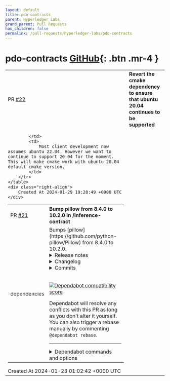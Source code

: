```yaml
---
layout: default
title: pdo-contracts
parent: Hyperledger Labs
grand_parent: Pull Requests
has_children: false
permalink: /pull-requests/hyperledger-labs/pdo-contracts
---
```


# pdo-contracts <span class="fs-3 right-align">[GitHub](https://github.com/hyperledger-labs/pdo-contracts){: .btn .mr-4 }</span>


<div>
    <table>
        <tr>
            <td>
                PR <a href="https://github.com/hyperledger-labs/pdo-contracts/pull/22" class=".btn">#22</a>
            </td>
            <td>
                <b>
                    Revert the cmake dependency to ensure that ubuntu 20.04 continues to be supported
                </b>
            </td>
        </tr>
        <tr>
            <td>
                
            </td>
            <td>
                Most client development now assumes ubuntu 22.04. However we want to continue to support 20.04 for the moment. This will make cmake work with ubuntu 20.04 default cmake version.
            </td>
        </tr>
    </table>
    <div class="right-align">
        Created At 2024-01-29 19:28:49 +0000 UTC
    </div>
</div>

<div>
    <table>
        <tr>
            <td>
                PR <a href="https://github.com/hyperledger-labs/pdo-contracts/pull/21" class=".btn">#21</a>
            </td>
            <td>
                <b>
                    Bump pillow from 8.4.0 to 10.2.0 in /inference-contract
                </b>
            </td>
        </tr>
        <tr>
            <td>
                <span class="chip">dependencies</span>
            </td>
            <td>
                Bumps [pillow](https://github.com/python-pillow/Pillow) from 8.4.0 to 10.2.0.
<details>
<summary>Release notes</summary>
<p><em>Sourced from <a href="https://github.com/python-pillow/Pillow/releases">pillow's releases</a>.</em></p>
<blockquote>
<h2>10.2.0</h2>
<p><a href="https://pillow.readthedocs.io/en/stable/releasenotes/10.2.0.html">https://pillow.readthedocs.io/en/stable/releasenotes/10.2.0.html</a></p>
<h2>Changes</h2>
<ul>
<li>Add <code>keep_rgb</code> option when saving JPEG to prevent conversion of RGB colorspace <a href="https://redirect.github.com/python-pillow/Pillow/issues/7553">#7553</a> [<a href="https://github.com/bgilbert"><code>@​bgilbert</code></a>]</li>
<li>Trim negative glyph offsets in ImageFont.getmask() <a href="https://redirect.github.com/python-pillow/Pillow/issues/7672">#7672</a> [<a href="https://github.com/nulano"><code>@​nulano</code></a>]</li>
<li>Removed unnecessary &quot;pragma: no cover&quot; <a href="https://redirect.github.com/python-pillow/Pillow/issues/7668">#7668</a> [<a href="https://github.com/radarhere"><code>@​radarhere</code></a>]</li>
<li>Trim glyph size in ImageFont.getmask() <a href="https://redirect.github.com/python-pillow/Pillow/issues/7669">#7669</a> [<a href="https://github.com/radarhere"><code>@​radarhere</code></a>]</li>
<li>Fix loading IPTC images and update test <a href="https://redirect.github.com/python-pillow/Pillow/issues/7667">#7667</a> [<a href="https://github.com/nulano"><code>@​nulano</code></a>]</li>
<li>Allow uncompressed TIFF images to be saved in chunks <a href="https://redirect.github.com/python-pillow/Pillow/issues/7650">#7650</a> [<a href="https://github.com/radarhere"><code>@​radarhere</code></a>]</li>
<li>Concatenate multiple JPEG EXIF markers <a href="https://redirect.github.com/python-pillow/Pillow/issues/7496">#7496</a> [<a href="https://github.com/radarhere"><code>@​radarhere</code></a>]</li>
<li>Changed IPTC tile tuple to match other plugins <a href="https://redirect.github.com/python-pillow/Pillow/issues/7661">#7661</a> [<a href="https://github.com/radarhere"><code>@​radarhere</code></a>]</li>
<li>Do not assign new fp attribute when exiting context manager <a href="https://redirect.github.com/python-pillow/Pillow/issues/7566">#7566</a> [<a href="https://github.com/radarhere"><code>@​radarhere</code></a>]</li>
<li>Support arbitrary masks for uncompressed RGB DDS images <a href="https://redirect.github.com/python-pillow/Pillow/issues/7589">#7589</a> [<a href="https://github.com/radarhere"><code>@​radarhere</code></a>]</li>
<li>Support setting ROWSPERSTRIP tag <a href="https://redirect.github.com/python-pillow/Pillow/issues/7654">#7654</a> [<a href="https://github.com/radarhere"><code>@​radarhere</code></a>]</li>
<li>Apply ImageFont.MAX_STRING_LENGTH to ImageFont.getmask() <a href="https://redirect.github.com/python-pillow/Pillow/issues/7662">#7662</a> [<a href="https://github.com/radarhere"><code>@​radarhere</code></a>]</li>
<li>Optimise <code>ImageColor</code> using <code>functools.lru_cache</code> <a href="https://redirect.github.com/python-pillow/Pillow/issues/7657">#7657</a> [<a href="https://github.com/hugovk"><code>@​hugovk</code></a>]</li>
<li>Restricted environment keys for ImageMath.eval() <a href="https://redirect.github.com/python-pillow/Pillow/issues/7655">#7655</a> [<a href="https://github.com/radarhere"><code>@​radarhere</code></a>]</li>
<li>Optimise <code>ImageMode.getmode</code> using <code>functools.lru_cache</code> <a href="https://redirect.github.com/python-pillow/Pillow/issues/7641">#7641</a> [<a href="https://github.com/hugovk"><code>@​hugovk</code></a>]</li>
<li>Added trusted PyPI publishing <a href="https://redirect.github.com/python-pillow/Pillow/issues/7616">#7616</a> [<a href="https://github.com/radarhere"><code>@​radarhere</code></a>]</li>
<li>Compile FriBiDi for Windows ARM64 <a href="https://redirect.github.com/python-pillow/Pillow/issues/7629">#7629</a> [<a href="https://github.com/nulano"><code>@​nulano</code></a>]</li>
<li>Fix incorrect color blending for overlapping glyphs <a href="https://redirect.github.com/python-pillow/Pillow/issues/7497">#7497</a> [<a href="https://github.com/ZachNagengast"><code>@​ZachNagengast</code></a>]</li>
<li>Add .git-blame-ignore-revs file <a href="https://redirect.github.com/python-pillow/Pillow/issues/7528">#7528</a> [<a href="https://github.com/akx"><code>@​akx</code></a>]</li>
<li>Attempt memory mapping when tile args is a string <a href="https://redirect.github.com/python-pillow/Pillow/issues/7565">#7565</a> [<a href="https://github.com/radarhere"><code>@​radarhere</code></a>]</li>
<li>Fill identical pixels with transparency in subsequent frames when saving GIF <a href="https://redirect.github.com/python-pillow/Pillow/issues/7568">#7568</a> [<a href="https://github.com/radarhere"><code>@​radarhere</code></a>]</li>
<li>Removed unnecessary string length check <a href="https://redirect.github.com/python-pillow/Pillow/issues/7560">#7560</a> [<a href="https://github.com/radarhere"><code>@​radarhere</code></a>]</li>
<li>Determine mask mode in Python instead of C <a href="https://redirect.github.com/python-pillow/Pillow/issues/7548">#7548</a> [<a href="https://github.com/radarhere"><code>@​radarhere</code></a>]</li>
<li>Corrected duration when combining multiple GIF frames into single frame <a href="https://redirect.github.com/python-pillow/Pillow/issues/7521">#7521</a> [<a href="https://github.com/radarhere"><code>@​radarhere</code></a>]</li>
<li>Handle disposing GIF background from outside palette <a href="https://redirect.github.com/python-pillow/Pillow/issues/7515">#7515</a> [<a href="https://github.com/radarhere"><code>@​radarhere</code></a>]</li>
<li>Seek past the data when skipping a PSD layer <a href="https://redirect.github.com/python-pillow/Pillow/issues/7483">#7483</a> [<a href="https://github.com/radarhere"><code>@​radarhere</code></a>]</li>
<li>ImageMath: Inline <code>isinstance</code> check <a href="https://redirect.github.com/python-pillow/Pillow/issues/7623">#7623</a> [<a href="https://github.com/hugovk"><code>@​hugovk</code></a>]</li>
<li>Update actions/upload-artifact action to v4 <a href="https://redirect.github.com/python-pillow/Pillow/issues/7619">#7619</a> [<a href="https://github.com/radarhere"><code>@​radarhere</code></a>]</li>
<li>Import plugins relative to the module <a href="https://redirect.github.com/python-pillow/Pillow/issues/7576">#7576</a> [<a href="https://github.com/deliangyang"><code>@​deliangyang</code></a>]</li>
<li>Translate encoder error codes to strings; deprecate <code>ImageFile.raise_oserror()</code> <a href="https://redirect.github.com/python-pillow/Pillow/issues/7609">#7609</a> [<a href="https://github.com/bgilbert"><code>@​bgilbert</code></a>]</li>
<li>Updated readthedocs to latest version of Python <a href="https://redirect.github.com/python-pillow/Pillow/issues/7611">#7611</a> [<a href="https://github.com/radarhere"><code>@​radarhere</code></a>]</li>
<li>Support reading BC4U and DX10 BC1 images <a href="https://redirect.github.com/python-pillow/Pillow/issues/6486">#6486</a> [<a href="https://github.com/REDxEYE"><code>@​REDxEYE</code></a>]</li>
<li>Optimize ImageStat.Stat.extrema <a href="https://redirect.github.com/python-pillow/Pillow/issues/7593">#7593</a> [<a href="https://github.com/florath"><code>@​florath</code></a>]</li>
<li>Handle pathlib.Path in FreeTypeFont <a href="https://redirect.github.com/python-pillow/Pillow/issues/7578">#7578</a> [<a href="https://github.com/radarhere"><code>@​radarhere</code></a>]</li>
<li>Use list comprehensions to create transformed lists <a href="https://redirect.github.com/python-pillow/Pillow/issues/7597">#7597</a> [<a href="https://github.com/hugovk"><code>@​hugovk</code></a>]</li>
<li>Added support for reading DX10 BC4 DDS images <a href="https://redirect.github.com/python-pillow/Pillow/issues/7603">#7603</a> [<a href="https://github.com/sambvfx"><code>@​sambvfx</code></a>]</li>
<li>Optimized ImageStat.Stat.count <a href="https://redirect.github.com/python-pillow/Pillow/issues/7599">#7599</a> [<a href="https://github.com/florath"><code>@​florath</code></a>]</li>
<li>Moved error from truetype() to FreeTypeFont <a href="https://redirect.github.com/python-pillow/Pillow/issues/7587">#7587</a> [<a href="https://github.com/radarhere"><code>@​radarhere</code></a>]</li>
<li>Correct PDF palette size when saving <a href="https://redirect.github.com/python-pillow/Pillow/issues/7555">#7555</a> [<a href="https://github.com/radarhere"><code>@​radarhere</code></a>]</li>
<li>Fixed closing file pointer with olefile 0.47 <a href="https://redirect.github.com/python-pillow/Pillow/issues/7594">#7594</a> [<a href="https://github.com/radarhere"><code>@​radarhere</code></a>]</li>
<li>ruff: Minor optimizations of list comprehensions, x in set, etc. <a href="https://redirect.github.com/python-pillow/Pillow/issues/7524">#7524</a> [<a href="https://github.com/cclauss"><code>@​cclauss</code></a>]</li>
<li>Build Windows wheels using cibuildwheel <a href="https://redirect.github.com/python-pillow/Pillow/issues/7580">#7580</a> [<a href="https://github.com/nulano"><code>@​nulano</code></a>]</li>
<li>Raise ValueError when TrueType font size is zero or less <a href="https://redirect.github.com/python-pillow/Pillow/issues/7584">#7584</a> [<a href="https://github.com/akx"><code>@​akx</code></a>]</li>
<li>Install cibuildwheel from requirements file <a href="https://redirect.github.com/python-pillow/Pillow/issues/7581">#7581</a> [<a href="https://github.com/hugovk"><code>@​hugovk</code></a>]</li>
</ul>
<!-- raw HTML omitted -->
</blockquote>
<p>... (truncated)</p>
</details>
<details>
<summary>Changelog</summary>
<p><em>Sourced from <a href="https://github.com/python-pillow/Pillow/blob/main/CHANGES.rst">pillow's changelog</a>.</em></p>
<blockquote>
<h2>10.2.0 (2024-01-02)</h2>
<ul>
<li>
<p>Add <code>keep_rgb</code> option when saving JPEG to prevent conversion of RGB colorspace <a href="https://redirect.github.com/python-pillow/Pillow/issues/7553">#7553</a>
[bgilbert, radarhere]</p>
</li>
<li>
<p>Trim glyph size in ImageFont.getmask() <a href="https://redirect.github.com/python-pillow/Pillow/issues/7669">#7669</a>, <a href="https://redirect.github.com/python-pillow/Pillow/issues/7672">#7672</a>
[radarhere, nulano]</p>
</li>
<li>
<p>Deprecate IptcImagePlugin helpers <a href="https://redirect.github.com/python-pillow/Pillow/issues/7664">#7664</a>
[nulano, hugovk, radarhere]</p>
</li>
<li>
<p>Allow uncompressed TIFF images to be saved in chunks <a href="https://redirect.github.com/python-pillow/Pillow/issues/7650">#7650</a>
[radarhere]</p>
</li>
<li>
<p>Concatenate multiple JPEG EXIF markers <a href="https://redirect.github.com/python-pillow/Pillow/issues/7496">#7496</a>
[radarhere]</p>
</li>
<li>
<p>Changed IPTC tile tuple to match other plugins <a href="https://redirect.github.com/python-pillow/Pillow/issues/7661">#7661</a>
[radarhere]</p>
</li>
<li>
<p>Do not assign new fp attribute when exiting context manager <a href="https://redirect.github.com/python-pillow/Pillow/issues/7566">#7566</a>
[radarhere]</p>
</li>
<li>
<p>Support arbitrary masks for uncompressed RGB DDS images <a href="https://redirect.github.com/python-pillow/Pillow/issues/7589">#7589</a>
[radarhere, akx]</p>
</li>
<li>
<p>Support setting ROWSPERSTRIP tag <a href="https://redirect.github.com/python-pillow/Pillow/issues/7654">#7654</a>
[radarhere]</p>
</li>
<li>
<p>Apply ImageFont.MAX_STRING_LENGTH to ImageFont.getmask() <a href="https://redirect.github.com/python-pillow/Pillow/issues/7662">#7662</a>
[radarhere]</p>
</li>
<li>
<p>Optimise <code>ImageColor</code> using <code>functools.lru_cache</code> <a href="https://redirect.github.com/python-pillow/Pillow/issues/7657">#7657</a>
[hugovk]</p>
</li>
<li>
<p>Restricted environment keys for ImageMath.eval() <a href="https://redirect.github.com/python-pillow/Pillow/issues/7655">#7655</a>
[wiredfool, radarhere]</p>
</li>
<li>
<p>Optimise <code>ImageMode.getmode</code> using <code>functools.lru_cache</code> <a href="https://redirect.github.com/python-pillow/Pillow/issues/7641">#7641</a>
[hugovk, radarhere]</p>
</li>
<li>
<p>Fix incorrect color blending for overlapping glyphs <a href="https://redirect.github.com/python-pillow/Pillow/issues/7497">#7497</a>
[ZachNagengast, nulano, radarhere]</p>
</li>
<li>
<p>Attempt memory mapping when tile args is a string <a href="https://redirect.github.com/python-pillow/Pillow/issues/7565">#7565</a>
[radarhere]</p>
</li>
<li>
<p>Fill identical pixels with transparency in subsequent frames when saving GIF <a href="https://redirect.github.com/python-pillow/Pillow/issues/7568">#7568</a>
[radarhere]</p>
</li>
</ul>
<!-- raw HTML omitted -->
</blockquote>
<p>... (truncated)</p>
</details>
<details>
<summary>Commits</summary>
<ul>
<li><a href="https://github.com/python-pillow/Pillow/commit/6956d0b2853f5c7ec5f6ec4c60725c5a7ee73aeb"><code>6956d0b</code></a> 10.2.0 version bump</li>
<li><a href="https://github.com/python-pillow/Pillow/commit/31c8dacdc727673e9099f1ac86019714cdccec67"><code>31c8dac</code></a> Merge pull request <a href="https://redirect.github.com/python-pillow/Pillow/issues/7675">#7675</a> from python-pillow/pre-commit-ci-update-config</li>
<li><a href="https://github.com/python-pillow/Pillow/commit/40a3f91af2c78870676a13629b5902bab4ab4cf0"><code>40a3f91</code></a> Merge pull request <a href="https://redirect.github.com/python-pillow/Pillow/issues/7674">#7674</a> from nulano/url-example</li>
<li><a href="https://github.com/python-pillow/Pillow/commit/cb41b0cc78eeefbd9ed2ce8c10f8d6d4c405a706"><code>cb41b0c</code></a> [pre-commit.ci] pre-commit autoupdate</li>
<li><a href="https://github.com/python-pillow/Pillow/commit/de62b25ed318f1604aa4ccd6f942a04c6b2c8b59"><code>de62b25</code></a> fix image url in &quot;Reading from URL&quot; example</li>
<li><a href="https://github.com/python-pillow/Pillow/commit/7c526a6c6bdc7cb947f0aee1d1ee17c266ff6c61"><code>7c526a6</code></a> Update CHANGES.rst [ci skip]</li>
<li><a href="https://github.com/python-pillow/Pillow/commit/d93a5ad70bf94dbb63bdbfb19491a02976574d6d"><code>d93a5ad</code></a> Merge pull request <a href="https://redirect.github.com/python-pillow/Pillow/issues/7553">#7553</a> from bgilbert/jpeg-rgb</li>
<li><a href="https://github.com/python-pillow/Pillow/commit/aed764fe8404926472499208a39e5bf90d861b2a"><code>aed764f</code></a> Update CHANGES.rst [ci skip]</li>
<li><a href="https://github.com/python-pillow/Pillow/commit/f8df5303fa9daf40cf8bfe232403cb40389d8f8f"><code>f8df530</code></a> Merge pull request <a href="https://redirect.github.com/python-pillow/Pillow/issues/7672">#7672</a> from nulano/imagefont-negative-crop</li>
<li><a href="https://github.com/python-pillow/Pillow/commit/24e9485e6bb733a1a816f228dc75fd0086a93e19"><code>24e9485</code></a> Merge pull request <a href="https://redirect.github.com/python-pillow/Pillow/issues/7671">#7671</a> from radarhere/imagetransform</li>
<li>Additional commits viewable in <a href="https://github.com/python-pillow/Pillow/compare/8.4.0...10.2.0">compare view</a></li>
</ul>
</details>
<br />


[![Dependabot compatibility score](https://dependabot-badges.githubapp.com/badges/compatibility_score?dependency-name=pillow&package-manager=pip&previous-version=8.4.0&new-version=10.2.0)](https://docs.github.com/en/github/managing-security-vulnerabilities/about-dependabot-security-updates#about-compatibility-scores)

Dependabot will resolve any conflicts with this PR as long as you don't alter it yourself. You can also trigger a rebase manually by commenting `@dependabot rebase`.

[//]: # (dependabot-automerge-start)
[//]: # (dependabot-automerge-end)

---

<details>
<summary>Dependabot commands and options</summary>
<br />

You can trigger Dependabot actions by commenting on this PR:
- `@dependabot rebase` will rebase this PR
- `@dependabot recreate` will recreate this PR, overwriting any edits that have been made to it
- `@dependabot merge` will merge this PR after your CI passes on it
- `@dependabot squash and merge` will squash and merge this PR after your CI passes on it
- `@dependabot cancel merge` will cancel a previously requested merge and block automerging
- `@dependabot reopen` will reopen this PR if it is closed
- `@dependabot close` will close this PR and stop Dependabot recreating it. You can achieve the same result by closing it manually
- `@dependabot show <dependency name> ignore conditions` will show all of the ignore conditions of the specified dependency
- `@dependabot ignore this major version` will close this PR and stop Dependabot creating any more for this major version (unless you reopen the PR or upgrade to it yourself)
- `@dependabot ignore this minor version` will close this PR and stop Dependabot creating any more for this minor version (unless you reopen the PR or upgrade to it yourself)
- `@dependabot ignore this dependency` will close this PR and stop Dependabot creating any more for this dependency (unless you reopen the PR or upgrade to it yourself)
You can disable automated security fix PRs for this repo from the [Security Alerts page](https://github.com/hyperledger-labs/pdo-contracts/network/alerts).

</details>
            </td>
        </tr>
    </table>
    <div class="right-align">
        Created At 2024-01-23 01:02:42 +0000 UTC
    </div>
</div>

